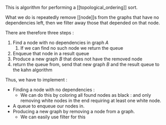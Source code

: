 This is algorithm for performing a [[topological_ordering]] sort.

What we do is repeatedly remove [[node]]s from the graphs that have no dependencies left, then we filter away those that depended on that node.

There are therefore three steps :
1. Find a node with no dependencies in graph *A*
	1. If we can find no such node we return the queue
2. Enqueue that node in a result queue 
3. Produce a new graph *B* that does not have the removed node
4. return the queue from, send that new graph *B* and the result queue to the kahn algorithm

Thus, we have to implement :
- Finding a node with no dependencies : 
	- We can do this by coloring all found nodes as black : and only removing white nodes in the end requiring at least one white node.
- A queue to enqueue our nodes in.
- Producing a new graph by removing a node from a graph.
	- We can easily use filter for this